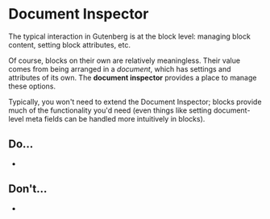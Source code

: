 # Document Inspector

The typical interaction in Gutenberg is at the block level: managing block content, setting block attributes, etc.

Of course, blocks on their own are relatively meaningless. Their value comes from being arranged in a *document*, which has settings and attributes of its own. The **document inspector** provides a place to manage these options.

Typically, you won't need to extend the Document Inspector; blocks provide much of the functionality you'd need (even things like setting document-level meta fields can be handled more intuitively in blocks).

## Do…

+

## Don't…

+